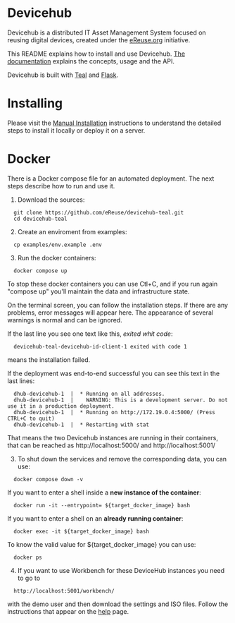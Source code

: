 # Devicehub

Devicehub is a distributed IT Asset Management System focused on reusing digital devices, created under the [eReuse.org](https://www.ereuse.org) initiative.

This README explains how to install and use Devicehub. [The documentation](http://devicehub.ereuse.org) explains the concepts, usage and the API.

Devicehub is built with [Teal](https://github.com/ereuse/teal) and [Flask](http://flask.pocoo.org). 

# Installing
Please visit the [Manual Installation](README.md) instructions to understand the detailed steps to install it locally or deploy it on a server.

# Docker
There is a Docker compose file for an automated deployment. The next steps describe how to run and use it.

1. Download the sources:
```
  git clone https://github.com/eReuse/devicehub-teal.git
  cd devicehub-teal
```

2. Create an enviroment from examples:
```
  cp examples/env.example .env
```

3. Run the docker containers:
```
  docker compose up
```
To stop these docker containers you can use Ctl+C, and if you run again "compose up" you'll maintain the data and infrastructure state.

On the terminal screen, you can follow the installation steps. If there are any problems, error messages will appear here. The appearance of several warnings is normal and can be ignored.

If the last line you see one text like this, *exited whit code*:
```
  devicehub-teal-devicehub-id-client-1 exited with code 1
```
means the installation failed.

If the deployment was end-to-end successful you can see this text in the last lines:
```
  dhub-devicehub-1  |  * Running on all addresses.
  dhub-devicehub-1  |    WARNING: This is a development server. Do not use it in a production deployment.
  dhub-devicehub-1  |  * Running on http://172.19.0.4:5000/ (Press CTRL+C to quit)
  dhub-devicehub-1  |  * Restarting with stat
```

That means the two Devicehub instances are running in their containers, that can be reached as http://localhost:5000/ and http://localhost:5001/

3. To shut down the services and remove the corresponding data, you can use:
```
  docker compose down -v
```

If you want to enter a shell inside a **new instance of the container**:
```
  docker run -it --entrypoint= ${target_docker_image} bash
```

If you want to enter a shell on an **already running container**:
```
  docker exec -it ${target_docker_image} bash
```

To know the valid value for ${target_docker_image} you can use:
```
  docker ps
```

4. If you want to use Workbench for these DeviceHub instances you need to go to
```
  http://localhost:5001/workbench/
```
with the demo user and then download the settings and ISO files. Follow the instructions that appear on the [help](https://help.usody.com/en/setup/setup-pendrive/) page.
